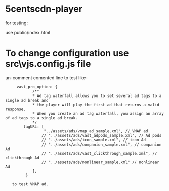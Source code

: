 # 5centscdn-player

for testing:

use public/index.html

# To change configuration use src\vjs.config.js file 
  un-comment comented line to test like-
  
  		 vast_pro_option: {
			 	/**
			 	* Ad tag waterfall allows you to set several ad tags to a single ad break and
				* the player will play the first ad that returns a valid response.
			 	* When you create an ad tag waterfall, you assign an array of ad tags to a single ad break.
			 	*/
		  	tagURL: [
			 		 "../assets/ads/vmap_ad_sample.xml", // VMAP ad 
			 		// "../assets/ads/vast_adpods_sample.xml", // Ad pods
			 		// "../assets/ads/icon_sample.xml", // icon Ad
			 		// "../assets/ads/companion_sample.xml", // companion Ad
			 		// "../assets/ads/vast_clickthrough_sample.xml", // clickthrough Ad
			 		// "../assets/ads/nonlinear_sample.xml" // nonlinear Ad
			 	],
			 }
       
       to test VMAP ad.

